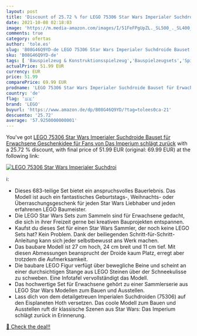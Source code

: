 ```yaml
---
layout: post
title: 'Discount of 25.72 % for LEGO 75306 Star Wars Imperialer Suchdroi'
date: 2021-10-08 02:18:03
image: 'https://m.media-amazon.com/images/I/51FeFPgUpZL._SL500_._SL400_.jpg'
comments: true
category: ofertas
author: 'tole.es'
slug: 'B08G46Q9YD-de LEGO 75306 Star Wars Imperialer Suchdroide Bauset für...'
sku: 'B08G46Q9YD-de'
tags: [ 'Bauspielzeug & Konstruktionsspielzeug','Bauspielzeugsets','Spielzeug','lego', ]
actualPrice: 51.99 EUR
currency: EUR
price: 51.99
comparePrice: 69.99 EUR
prodname: 'LEGO 75306 Star Wars Imperialer Suchdroide Bauset für Erwachsene  Geschenkidee für Fans von Das Imperium schlägt zurück'
country: 'de'
flag: '🇩🇪'
brand: 'LEGO'
buyurl: 'https://www.amazon.de/dp/B08G46Q9YD/?tag=tolees0ca-21'
descuento: '25.72'
average: '57.9250000000001'
---
```


You've got [LEGO 75306 Star Wars Imperialer Suchdroide Bauset für Erwachsene  Geschenkidee für Fans von Das Imperium schlägt zurück](https://www.amazon.de/dp/B08G46Q9YD/?tag=tolees0ca-21) with a  25.72 % discount, with final price of 51.99 EUR (original: 69.99 EUR) at the following link:

[![LEGO 75306 Star Wars Imperialer Suchdroi](https://m.media-amazon.com/images/I/51FeFPgUpZL._SL500_._SL400_.jpg)](https://www.amazon.de/dp/B08G46Q9YD/?tag=tolees0ca-21)

ℹ️:

- Dieses 683-teilige Set bietet ein anspruchsvolles Bauerlebnis. Das Modell ist auch ein fantastisches Geburtstags-, Weihnachts- oder Überraschungsgeschenk für jeden Star Wars Liebhaber und jeden erfahrenen LEGO Baumeister.
- Die LEGO Star Wars Sets zum Sammeln sind für Erwachsene gedacht, die sich in ihrer Freizeit gerne bei kreativen Bauprojekten entspannen.
- Kaufst du dieses Set für einen Star Wars Sammler, der noch keine LEGO Sets hat? Kein Problem. Dank der beiliegenden Schritt-für-Schritt-Anleitung kann sich jeder selbstbewusst ans Werk machen.
- Das baubare Modell ist 27 cm hoch, 24 cm breit und 11 cm tief. Mit diesen Abmessungen beansprucht der Droide kaum Platz, erregt aber trotzdem die Aufmerksamkeit.
- Die baubare LEGO Figur verfügt über bewegliche Beine und scheint an einer durchsichtigen Stange aus LEGO Steinen über der Schneekulisse zu schweben. Eine Infotafel vervollständigt das Modell.
- Das hochwertige Set für Erwachsene gehört zu einer Sammlerserie aus LEGO Star Wars Modellen zum Bauen und Ausstellen.
- Lass dich von dem detailgetreuen Imperialen Suchdroiden (75306) auf den Eisplaneten Hoth versetzen. Das coole Modell zum Bauen und Ausstellen ruft dir klassische Szenen aus Star Wars: Das Imperium schlägt zurück in Erinnerung.

[🛒 Check the deal!!](https://www.amazon.de/dp/B08G46Q9YD/?tag=tolees0ca-21)
